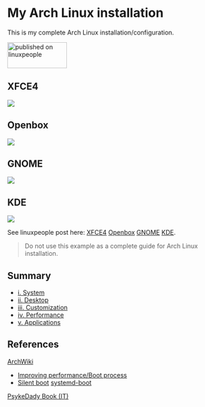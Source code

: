 # My Arch Linux installation
This is my complete Arch Linux installation/configuration.

<a href="https://linuxpeople.org/show/03-28-2020--04-51-36 pm-archlinux-openbox-polybar" title="published on linuxpeople"><img alt="published on linuxpeople" src="https://linuxpeople.org/assets/embed.svg" width="135" height="59" /></a>

## XFCE4
![](https://linuxpeople.org/uploads/INNczB3if9FIIr1XwaIM.png)

## Openbox
![](https://linuxpeople.org/uploads/7zwIalLHbtBcDvO967wZ.png)

## GNOME
![](https://linuxpeople.org/uploads/DwINdlo7wSBd76QXupRn.png)

## KDE
![](https://linuxpeople.org/uploads/n1eFRoCBgOrWGwghMjQk.png)

See linuxpeople post here: [XFCE4](https://linuxpeople.org/show/04-08-2020--09-03-16%20pm-my-archlinux-xfce4) [Openbox](https://linuxpeople.org/show/03-22-2020--05-28-41%20pm-my-archlinux-openbox-polybar) [GNOME](https://linuxpeople.org/show/01-26-2020--07-00-05%20pm-btw-myarchlinux-gnome) [KDE](https://linuxpeople.org/show/01-16-2020--08-46-26%20pm-btw-myarchlinux).

> Do not use this example as a complete guide for Arch Linux installation.

## Summary
* [i. System](https://github.com/mirkobrombin/myarchlinux/blob/master/System.md)
* [ii. Desktop](https://github.com/mirkobrombin/myarchlinux/blob/master/Desktop.md)
* [iii. Customization](https://github.com/mirkobrombin/myarchlinux/blob/master/Customization.md)
* [iv. Performance](https://github.com/mirkobrombin/myarchlinux/blob/master/Performance.md)
* [v. Applications](https://github.com/mirkobrombin/myarchlinux/blob/master/Applications.md)

## References
[ArchWiki](https://wiki.archlinux.org/)
* [Improving performance/Boot process](https://wiki.archlinux.org/index.php/Improving_performance/Boot_process)
* [Silent boot](https://wiki.archlinux.org/index.php/Silent_boot)
   [systemd-boot](https://wiki.archlinux.org/index.php/Systemd-boot)

[PsykeDady Book (IT)](https://github.com/PsykeDady/Archlinux_installazione)
